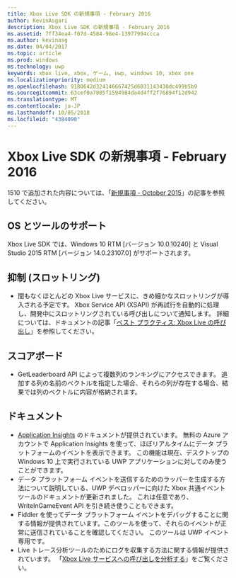 ```yaml
---
title: Xbox Live SDK の新規事項 - February 2016
author: KevinAsgari
description: Xbox Live SDK の新規事項 - February 2016
ms.assetid: 7ff34ea4-f07d-4584-98e4-13977994ccca
ms.author: kevinasg
ms.date: 04/04/2017
ms.topic: article
ms.prod: windows
ms.technology: uwp
keywords: xbox live, xbox, ゲーム, uwp, windows 10, xbox one
ms.localizationpriority: medium
ms.openlocfilehash: 9180642d324146667425d6031143430dc499b5b9
ms.sourcegitcommit: 63cef0a7805f1594984da4d4ff2f76894f12d942
ms.translationtype: MT
ms.contentlocale: ja-JP
ms.lasthandoff: 10/05/2018
ms.locfileid: "4384090"
---
```

# <a name="whats-new-for-the-xbox-live-sdk---february-2016"></a>Xbox Live SDK の新規事項 - February 2016

1510 で追加された内容については、「[新規事項 - October 2015](1510-whats-new.md)」の記事を参照してください。

## <a name="os-and-tool-support"></a>OS とツールのサポート
Xbox Live SDK では、Windows 10 RTM [バージョン 10.0.10240] と Visual Studio 2015 RTM [バージョン 14.0.23107.0] がサポートされます。

## <a name="throttling"></a>抑制 (スロットリング)
- 間もなくほとんどの Xbox Live サービスに、きめ細かなスロットリングが導入される予定です。  Xbox Service API (XSAPI) が再試行を自動的に処理し、開発中にスロットリングされている呼び出しについて通知します。  詳細については、ドキュメントの記事「[ベスト プラクティス: Xbox Live の呼び出し](../using-xbox-live/best-practices/best-practices-for-calling-xbox-live.md)」を参照してください。

## <a name="leaderboards"></a>スコアボード
- GetLeaderboard API によって複数列のランキングにアクセスできます。 追加する列の名前のベクトルを指定した場合、それらの列が存在する場合、結果では列のベクトルに内容が格納されます。

## <a name="documentation"></a>ドキュメント
- [Application Insights](https://developer.microsoft.com/en-us/games/xbox/docs/xboxlive/xbox-live-partners/event-driven-data-platform/application-insights) のドキュメントが提供されています。  無料の Azure アカウントで Application Insights を使って、ほぼリアルタイムにデータ プラットフォームのイベントを表示できます。  この機能は現在、デスクトップの Windows 10 上で実行されている UWP アプリケーションに対してのみ使うことができます。
- データ プラットフォーム イベントを送信するためのラッパーを生成する方法について説明している、UWP デベロッパーに向けた Xbox 共通イベント ツールのドキュメントが更新されました。  これは任意であり、WriteInGameEvent API を引き続き使うこともできます。
- Fiddler を使ってデータ プラットフォーム イベントをデバッグすることに関する情報が提供されています。このツールを使って、それらのイベントが正常に送信されていることを確認してください。  このツールは UWP イベント専用です。
- Live トレース分析ツールのためにログを収集する方法に関する情報が提供されています。  「[Xbox Live サービスへの呼び出しを分析する](../tools/analyze-service-calls.md)」をご覧ください。
